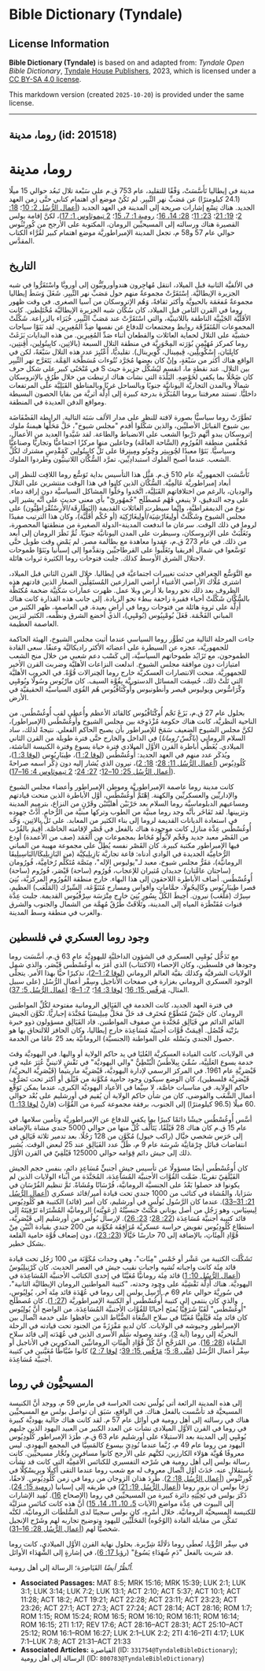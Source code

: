 # Bible Dictionary (Tyndale)

## License Information

**Bible Dictionary (Tyndale)** is based on and adapted from: _Tyndale Open Bible Dictionary_, [Tyndale House Publishers](https://tyndaleopenresources.com/), 2023, which is licensed under a [CC BY-SA 4.0 license](https://creativecommons.org/licenses/by-sa/4.0/legalcode.en).

This markdown version (created `2025-10-20`) is provided under the same license.



--------------------------------

## روما، مدينة (id: 201518)

روما، مدينة
===========

مدينة في إيطاليا تَأَسَّسَتْ، وَفْقًا للتقليد، عام 753 ق.م على سَبْعة تلال تَبعُد حوالي 15 ميلًا (24\.1 كيلومترًا) عن مَصَبِّ نهر التِّيبِر. لم تَكُنْ موضع أي اهتمام كتابي حتَّى زمن العهد الجديد. هناك تِسْع إشارات صريحة إلى المدينة في العهد الجديد ([أعمال الرُّسُل 2: 10](https://ref.ly/Acts2:10)؛ [18: 2](https://ref.ly/Acts18:2)؛ [19: 21](https://ref.ly/Acts19:21)؛ [23: 11](https://ref.ly/Acts23:11)؛ [28: 14، 16](https://ref.ly/Acts28:14)؛ [رومية 1: 7، 15](https://ref.ly/Rom1:7)؛ [2 تيموثاوس 1: 17](https://ref.ly/2Tim1:17))، لكنَّ إقامة بولس القصيرة هناك ورسالته إلى المسيحيِّين الرومان، المكتوبة على الأرجح من كُورِنْثُوس حوالي عام 57 و58 م، تجعل المدينة الإمبراطوريَّة موضع اهتمام كبير لقُرَّاء الكتاب المقدَّس.

التاريخ
-------

في الألفيَّة الثانية قبل الميلاد، انتقل مُهاجِرون هندوأوروبِّيُّون إلى أوروبَّا واسْتَقَرُّوا في شبه الجزيرة الإيطاليَّة. اِسْتَقَرَّتْ مجموعةٌ منهم حول مَصَبِّ نهر التِّيبِر. شَغَلَ وَسَطَ إيطاليا مجموعةٌ مُفعَمَة بالحيويَّة وأكثر ثقافةً، وَهُم الإتروسكان من آسيا الصغرى. في وقت ظهور روما في القرن الثامن قبل الميلاد، كان سُكَّان شبه الجزيرة الإيطاليَّة مُخْتَلِطين. كانت الأقَلِّيَّة الجَيْبِيَّة الناطقة باللاتينيَّة، والتي اسْتَقَرَّتْ عند مَصَبِّ التِّيبِر، خُبَرَاء بالزراعة. شَكَّلَتْ المجموعات المُتَفَرِّقَة روابط ومجتمعات للدفاع عن نفسها ضِدَّ المُغِيرِين. لقد بَنَوْا سياجات خشبيَّة على التلال لحماية العائلات والقطعان أثناء صَدِّ المُغِيرِين. من هذه البدايات بَزَغَتْ روما كمركز مُهَيْمِنٍ بُؤرَته المِحْوَرِيَّة في منطقة التلال السبعة (بالاتِين، كابِيتُولِين، أَڤِنتِين، كايِليَان، إِسْكْوِيلِين، ڤِيمِينال، كْوِيرِينال). تقليديًّا، اُعْتُبِرَ عدد هذه التلال سَبْعَةً، لكن في الواقع هناك أكثر من سَبْعَةٍ، وإنْ كان بعضها مُجَرَّد نُتُوءات مُسَطَّحَة القِمَّة. يَتَعَرَّج نهر التِّيبِر في مُنْحَنًى كبير على شكل حرف S بين التلال. عند نقطةٍ ما، انقسم ليُشَكِّل جزيرة حيث كان ضَحْلًا بما يكفي لخَوْضِهِ. البَلْدَة التي نشأت هناك ارتبطت من خلال طُرُقٍ بالإتروسكان شمالًا وبالمدن التجاريَّة اليونانيَّة جنوبًا وبالساحل غربًا وبالمناطق القَبَلِيَّة على المرتفعات داخليًّا. تستند معرفتنا بروما المُبَكِّرَة بدرجة كبيرة إلى أَدِلَّة أثريَّة من بقايا الحصون البسيطة ومواقع الدفن العديدة في المنطقة.

تَطَوَّرَتْ روما سياسيًّا بصورة لافتة للنظر على مدار الألف سَنَة التالية. الرابطة الفَضْفَاضَة بين شيوخ القبائل الأصليِّين، والذين شكَّلوا أقدم "مجلس شيوخ"، حَلَّ مَحَلَّها هيمنةُ ملوك إتروسكان يبدو أنَّهم دَرَّبوا الشعب على الانضباط والطاعة. لقد شَيَّدوا العديد من الأعمال، مُجَفِّفين منطقة الفُورُوم (السَّاحة العامَّة) وجاعلين منها مركزًا اجتماعيًّا وتجاريًّا وصناعيًّا وسياسيًّا. بَنَوْا معبدًا لچُوبِيتِر وچُونُو ومِينِرڤا على تَلِّ كابِيتُولِين كَمَقْدِسٍ مشترك لكُلِّ الشعب. عندما أصبح الملوك استبدادِيِّين، تمرَّد السُّكَّان اللاتينيُّون وطردوا الملوك.

تَأَسَّسَت الجمهوريَّة عام 510 ق.م. مَثَّل هذا التأسيس بداية تَوَسُّع روما اللافِت للنظر إلى أبعاد إمبراطوريَّة عَالَمِيَّة. السُّكَّان الذين كانوا في هذا الوقت منتشرين على التلال والوديان، بالرغم من اختلافاتهم القَبَلِيَّة، اتَّحَدوا وحَلُّوا المشاكل السياسيَّة دون إراقة دماء. على وجه التدقيق، لا ينبغي فَهْم مُصطَلَح "جُمهُوريّ" بأي معنى حديث على أنَّه يشير إلى نوع من الديمقراطيَّة، وإنَّما سيطرت العائلات القديمة (البَطَارِقَة/الأَرِسْتُقْرَاطِيُّون) على مجلس الشيوخ وشَكَّلَتْ أُولِيغَارْشِيَة/أُولِيغَارْكِيَة (أو حُكْم أَقَلِّيَّة)، وكان هذا الترتيب مفيدًا لروما في ذلك الوقت. سرعان ما اندفعت المدينة\-الدولة الصغيرة من منطقتها المحصورة، وتَغَلَّبَتْ على الإتروسكان، وسيطرت على المدن اليونانيَّة جنوبًا. ثُمَّ نَظَرَ الرومان إلى أبعد من ذلك. في عام 273 ق.م، عقدوا معاهدة مع بطالمة مصر. لم يَمْضِ وقت طويل حتَّى تَوَسَّعوا في شمال أفريقيا وتَغَلَّبوا على القرطاجيِّين وتقدَّموا إلى إسبانيا وبَنَوْا طموحات لاحتلال الشرق الأوسط كذلك. جلبت فتوحات روما الكثيرة ثروات هائلة.

مع التَّوَسُّع الجغرافي حدثت تغييرات اجتماعيَّة في إيطاليا. خلال القرن الثاني قبل الميلاد، اشترى مُلَّاك الأراضي الأغنياء أراضي المزارعين المُستَقِلِّين الصغار الذين قادتهم هذه الظروف بعد ذلك نحو روما بلا أرض وبلا عمل. ظهرت عمارات سَكَنِيَّة ضخمة مُكتَظَّة بالسُّكَّان شَكَّلَتْ أحياء فقيرة زاحفة ببطء نحو الزيادة. إلى جانب هذه القذارة كانت هناك أَدِلَّة على ثروة هائلة من فتوحات روما في أراضٍ بعيدة. في العاصمة، ظهر الكثير من المباني الفَخْمَة. فَعَلَ بُومْبِيُوس (بُومْبِي)، الذي أخضع الشرق ونظَّمه، الكثير لتزيين العاصمة العظيمة.

جاءت المرحلة التالية من تَطَوُّر روما السياسي عندما أثبت مجلس الشيوخ، الهيئة الحاكمة للجمهوريَّة، عجزه عن السيطرة على أعضائه الأكثر راديكاليَّة وعنفًا. سعى القادة الطموحون، مع تَزَايُد طموحاتهم السياسيَّة، إلى كَسْب دعم شعبي من خلال منح الشعب امتيازات دون موافقة مجلس الشيوخ. اندلعت النزاعات الأهليَّة وضربت القرن الأخير للجمهوريَّة. منحت الانتصارات العسكريَّة خارج روما الچنرالات قُوَّةً. في الحروب الأهليَّة التي تَلَتْ ذلك، حُسِمَت المسائل الدستوريَّة بِقُوَّة السيف. كان مارْيُوس وسُولَّا وبُومْبِي وكْرَاسُّوس ويوليوس قيصر وأنطونيوس وأُوكْتَاڤْيُوس هُم القُوَى السياسيَّة الحقيقيَّة في الأرض.

بحلول عام 27 ق.م، بَزَغَ نَجْم أُوكْتَاڤْيُوس كالقائد الأعظم وأُعطِي لقب أُوغُسْطُس. من الناحية النظريَّة، كانت هناك حكومة مُزْدَوِجَة بين مجلس الشيوخ وأُوغُسْطُس (الإمبراطور)، لكنَّ مجلس الشيوخ الضعيف سَمَحَ للإمبراطور بأن يصبح الحاكم الفعلي. نتيجةً لذلك، ساد السلام الروماني (*باكْسْ رُومانا*) في الداخل والخارج حتَّى فترة طويلة من القرن الثاني الميلادي. يُغَطِّي أباطرة القرن الأوَّل الميلادي فترة حياة يسوع وفترة الكنيسة الناشئة، ويُذكَر عدد منهم في العهد الجديد: أُوغُسْطُس ([لوقا 2: 1](https://ref.ly/Luke2:1))، طِيبَارِيُوس ([لوقا 3: 1](https://ref.ly/Luke3:1))، كُلُودِيُوس ([أعمال الرُّسُل 11: 28](https://ref.ly/Acts11:28)؛ [18: 2](https://ref.ly/Acts18:2))، نيرون الذي يُشار إليه دون ذِكْر اسمه صراحةً ([أعمال الرُّسُل 25: 10–12](https://ref.ly/Acts25:10-Acts25:12)؛ [27: 24](https://ref.ly/Acts27:24)؛ [2 تيموثاوس 4: 16–17](https://ref.ly/2Tim4:16-2Tim4:17)).

كانت مدينة روما عاصمة الإمبراطوريَّة وموطن الإمبراطور وأعضاء مجلس الشيوخ والإداريِّين والعسكريِّين والكهنة. اِهْتَمَّ أُوغُسْطُس، أوَّل الأباطرة الذين منحت قيادتهم ومساعيهم الدبلوماسيَّة روما السلام بعد حَرْبَيْن أهليَّتَيْن وقَرْنٍ من النزاع، بترميم المدينة وتزيينها. لقد تَفَاخَر بأنَّه وجد روما مبنيَّة من الطوب وتركها مبنيَّة من الرُّخام. أَدَّتْ جهوده في استعادة الديانات القديمة لروما إلى بناء الكثير من المعابد. على تَلِّ بالاتِين، وَحَّد أُوغُسْطُس عِدَّة منازل كانت موجودة هناك بالفعل في قَصْرٍ لإقامته الخاصَّة. أُقِيمَ بالقُرْب من القَصْر معبد جديد وفَخْم لأَبُولُّو مُحَاط بمجموعات من العَمَد (صف من الأعمدة) أودع فيها الإمبراطور مكتبة كبيرة. كان القَصْر نفسه يُطِلُّ على مجموعة مهيبة من المباني الرُّخامِيَّة الجديدة في الوادي أدناه: قاعة تجاريَّة بَازِيلِيكِيَّة (من البَازِيلِيكَا/البَاسِيلِيقَا الرومانيَّة)، مَقَرُّ مجلس شيوخ، معبد لـ"يوليوس الإله"، مِنَصَّة مُتَكَلِّم رُخامِيَّة، فُورُومان (ساحتان عامَّتان) جديدان مُثيران للإعجاب، فُورُوم (ساحة) قَيْصَر، فُورُوم (ساحة) أُوغُسْطُس. أضاف الأباطرة اللاحقون إلى هذا البهاء. خارج منطقة الفُورُوم المركزيَّة، بُنِيَ قصرا طِيبَارِيُوس وكَالِيجُولَا، حمَّامات وأقواس ومسارح مُتَنَوِّعَة، السِّيرْك (المَلْعَب) العظيم، سِيرْك (مَلْعَب) نيرون. أُحِيطَ الكُلُّ بِسُورٍ بُنِيَ خارج مِتْرَسَة سِرْڤْيُوس القديمة. جلبت عِدَّة قنوات مُقَنْطَرَة المياه إلى المدينة، وتَلَاقَتْ طُرُقٌ مُهِمَّة من الشمال والجنوب والشرق والغرب في منطقة وسط المدينة.

وجود روما العسكري في فلسطين
---------------------------

مع تَدَخُّل بُومْبِي العسكري في الشؤون الداخليَّة لليهوديَّة عام 63 ق.م، أسَّسَت روما وجودها في فلسطين، وكان الإحصاء (الاكتتاب) الذي أَمَرَ به أُوغُسْطُس قَيْصَر، والذي شمل الولايات الشرقيَّة وكذلك بقيَّة العالم الروماني ([لوقا 2: 1–2](https://ref.ly/Luke2:1-Luke2:2))، تذكيرًا حيًّا بهذا الأمر. يتجلَّى الوجود العسكري الروماني بغزارة في صفحات الأناجيل وسِفْر أعمال الرُّسُل (على سبيل المثال، [مَرقُس 15: 16](https://ref.ly/Mark15:16)؛ [لوقا 3: 14](https://ref.ly/Luke3:14)؛ [7: 1–8](https://ref.ly/Luke7:1-Luke7:8)؛ [أعمال الرُّسُل 5: 37](https://ref.ly/Acts5:37)).

في فترة العهد الجديد، كانت الخدمة في الفَيَالِق الرومانية مفتوحة لكُلِّ المواطنين الرومان. كان جَيْشٌ مُتَطَوِّع مُحتَرِف قد حَلَّ مَحَلَّ مِيلِيشيَا مُجَنَّدَة إجباريًّا. تَكَوَّن الجيش القائم الدائم من فَيَالِق مُجَنَّدة من صفوف المواطنين. قاد الفَيَالِق مسؤولون ذوو خبرة برُتْبَة قُنْصُل. أُقِيمَتْ قُوَّات أجنبيَّة مُسَاعِدَة خارج إيطاليا، وكان الحافز للالتحاق بها هو حصول الجندي ونَسْله على المواطنة (الجنسيَّة) الرومانيَّة بعد 25 عامًا من الخدمة.

في الولايات، كانت القيادة العسكريَّة العُليَا في يد حاكم الولاية أو واليها. في اليهوديَّة وقتَ خدمة يسوع العَلَنِيَّة، سُمِّيَ بِيلاَطُسُ الْبُنْطِيُّ "والي اليهوديَّة" في نَقْشٍ لاتينيٍّ عُثِرَ عليه في قَيْصَرِيَّةِ عام 1961\. في المركز الرسمي لإدارة اليهوديَّة، قَيْصَرِيَّة ماريتيما (قَيْصَرِيَّة البحريَّة/قَيْصَرِيَّة فلسطين)، كان الوضع سيكون وجود حامية مُكَوَّنة من فَيْلَق أو أكثر تحت تَصَرُّف حاكم الولاية. في مناسبات خاصَّة، لا سِيَّما في الأعياد اليهوديَّة الكبرى، عندما يمكن تَوَقُّع أعمال الشَّغَب والفوضى، كان من شأن حاكم الولاية أن يُقيم في أورشليم على بُعْد حوالي 60 ميلًا (96\.5 كيلومترًا) إلى الجنوب، برفقة مجموعة كبيرة من القُوَّات (قارِنْ [لوقا 13: 1](https://ref.ly/Luke13:1)).

أسَّس أُوغُسْطُس جيشًا دائمًا كبيرًا بما يكفي للدفاع عن الإمبراطوريَّة وتأمين سلامها. في عام 15 ق.م كان هناك 28 فَيْلَقًا، يَتَأَلَّف كُلٌّ منها من حوالي 5000 جندي مشاة بالإضافة إلى حَرَس شخصي خيَّال (راكب خيول) مُكَوَّن من 128 رَجُلًا. بعد تدمير ثلاثة فَيَالِق في انتفاضات قبائل چِرْمَانِيَّة شَرِسَة عام 9 م، ظَلَّ عدد الفَيَالِق عند 25 لبعض الوقت. يُشير ذلك إلى جيش دائم قِوَامه حوالي 125000 فَيْلَقِيّ في القرن الأوَّل.

كان أُوغُسْطُس أيضًا مسؤولًا عن تأسيس جيشٍ أجنبيٍّ مُسَاعِدٍ دائمٍ، بنفس حجم الجيش الفَيْلَقِيّ تقريبًا. ضَمَّت القُوَّات الأجنبيَّة المُسَاعِدَة، المُجَنَّدَة من أبناء الولايات الذين لم يكونوا قد حصلوا بَعْدُ على الجنسيَّة الرومانيَّة، فُرْسَانًا ومُشَاةً. تَمَّ تنظيم الفُرْسَان في سَرَايا، والمُشاة في كتائب من 1000 جندي تحت قيادة أمير/قائد عسكري ([أعمال الرُّسُل 21: 31–33](https://ref.ly/Acts21:31-Acts21:33)). عندما كان الرَّسُول بُولُس في أورشليم، كان أمير (قائد) الكتيبة هو كُلُودِيُوس لِيسِيَاس، وهو رَجُل من أصل يوناني مَكَّنَتْ جنسيَّتُهُ (رَعَوِيَّته) الرومانيَّة المُشْتَرَاة تَرْقِيَتَهُ إلى قائد كتيبة أجنبيَّة مُسَاعِدَة ([22: 28](https://ref.ly/Acts22:28)؛ [23: 26](https://ref.ly/Acts23:26)). لإرسال بُولُس من أورشليم إلى قَيْصَرِيَّة، استطاع كُلُودِيُوس تفويض حراسة عسكريَّة مُرَافِقَة مُكَوَّنة من 200 جندي بقيادة اثْنَيْنِ مِنْ قُوَّادِ الْمِئَاتِ، بالإضافة إلى 70 حارسًا خَيَّالًا ([23: 23](https://ref.ly/Acts23:23))، دون إضعاف قُوَّة حامية القلعة بشكل خطير.

تَشَكَّلَت الكتيبة من عَشْر أو خَمْس "مِئَات"، وهي وحدات مُكَوَّنَة من 100 رَجُل تحت قيادة قائد مِئَة كانت واجباته تُشبِه واجبات نقيب جيش في العصر الحديث. كان كَرْنِيلِيُوسُ ([أعمال الرُّسُل 10: 1](https://ref.ly/Acts10:1)) قائد مِئَة رومانيًّا مُعَيَّنًا في إحدى الكتائب الأجنبيَّة المُسَاعِدَة في اليهوديَّة. هناك أَدِلَّة نَقْشِيَّة على وجود وحدته، "كتيبة المواطنين الرومان الإيطاليَّة الثانية"، في سُورِيَّةَ حوالي عام 69 م. أُرْسِل بولس إلى روما في عُهْدَة قائد مِئَة آخر، يُولِيُوس، والذي كان ينتمي إلى كتيبة أُوغُسْطُس أو الكتيبة الإمبراطوريَّة ([27: 1](https://ref.ly/Acts27:1)). كان مُصطَلَح "أُوغُسْطُس" لَقَبًا شَرَفِيًّا يُمنَح أحيانًا للقُوَّات الأجنبيَّة المُسَاعِدَة. من الواضح أنَّ يُولِيُوس كان قائد مِئَة فَيْلَقِيًّا مُعَيَّنًا في سلاح السُّعَاة الضُّبَّاط الذين حافظوا على خدمة اتِّصال بين الإمبراطور وجيوشه في الولايات. كان لديه مَفْرَزَةٌ من الجنود تحت قيادته في الرحلة البحريَّة إلى روما (آية [3](https://ref.ly/Acts27:3))، وعند وصوله سَلَّم الأسرى الذين في عُهْدَته إلى قائد سلاح السُّعَاة ([28: 16](https://ref.ly/Acts28:16)). من المُرَجَّح أنَّ كُلَّ قُوَّادِ الْمِئَاتِ الرومانيِّين المذكورين في الأناجيل أو سِفْر أعمال الرُّسُل ([مَتَّى 8: 5](https://ref.ly/Matt8:5)؛ [مَرْقُس 15: 39](https://ref.ly/Mark15:39)؛ [لوقا 7: 2](https://ref.ly/Luke7:2)) كانوا ضُبَّاطًا مُعَيَّنين في كتيبة أجنبيَّة مُسَاعِدَة.

المسيحيُّون في روما
-------------------

إلى هذه المدينة الرائعة أتى بُولُس تحت الحراسة في مارس 59 م، ووجد أنَّ الكنيسة المسيحيَّة قد تأسَّست بالفعل هناك. في الواقع، سَبَق أن تواصل بولس مع المسيحيِّين هناك في رسالته إلى أهل رومية في أوائل عام 57 م. لقد كانت هناك جالية يهوديَّة كبيرة في روما في القرن الأوَّل الميلادي نشأت عن العدد الكبير من العبيد اليهود الذين جلبهم بُومْبِي إلى المدينة بعد الاستيلاء على أورشليم عام 63 ق.م. طَرَدَ الإمبراطور كُلُودِيُوس اليهود من روما عام 49 م، رُبَّما عندما نُودِيَ بيسوع كالمَسِيَّا في المجمع اليهودي. ليس معروفًا هُوِيَّة هؤلاء الكارزين، لكنَّهم على الأرجح كانوا مسافرين وتُجَّار مسيحيِّين. كانت رسالة بولس إلى أهل رومية هي شَرْحه التفسيري للكنائس الأُمَمِيَّة التي كانت قد نشأت باستقلالٍ عنه. حَدَثَ أوَّل اتِّصال معروف له مع شعب روما عندما التقى أَكِيلَا وبِرِيسْكِلَّا في كُورِنْثُوس ([أعمال الرُّسُل 18: 2](https://ref.ly/Acts18:2)). طُرِدَ هذان الزوجان من روما في زمن كُلُودِيُوس. لاحقًا، رَجَا بولس أن يزور روما ([أعمال الرُّسُل 19: 21](https://ref.ly/Acts19:21)) في طريقه إلى إسبانيا ([رومية 15: 24](https://ref.ly/Rom15:24)). ذَكَرَ بولس في تَحِيَّتِهِ دائرة كبيرة من المسيحيِّين في روما (الإصحاح [16](https://ref.ly/Rom16:1-Rom16:27)). تُفِيد الإشارات إلى البيوت في عِدَّة مواضع (الآيات [5، 10، 11، 14، 15](https://ref.ly/Rom16:5)) أنَّ هذه كانت كنائس منزليَّة للكنيسة المسيحيَّة الرومانيَّة. خلال أَسْرِهِ، كان بولس سجينًا لدى السُّلطَات الرومانيَّة، لكنَّه تَمَكَّن من مقابلة القادة (الوُجُوه) المَحَلِّيِّين لليهود وتوضيح تجاربه لهم وشَرْح الإنجيل شخصيًّا لهم ([أعمال الرُّسُل 28: 16–31](https://ref.ly/Acts28:16-Acts28:31)).

في سِفْر الرُّؤْيا، تُعطَى روما دَلَالَةً شِرِّيرة. بحلول نهاية القرن الأوَّل الميلادي، كانت روما قد شربت بالفعل "دَمِ شُهَدَاءِ يَسُوعَ" ([رؤيا 17: 6](https://ref.ly/Rev17:6))، في إشارةٍ إلى الشُّهَدَاء الأوائل.

*اُنْظُرْ أيضًا* القَيَاصِرَة؛ الرسالة إلى أهل رومية.

* **Associated Passages:** MAT 8:5; MRK 15:16; MRK 15:39; LUK 2:1; LUK 3:1; LUK 3:14; LUK 7:2; LUK 13:1; ACT 2:10; ACT 5:37; ACT 10:1; ACT 11:28; ACT 18:2; ACT 19:21; ACT 22:28; ACT 23:11; ACT 23:23; ACT 23:26; ACT 27:1; ACT 27:3; ACT 27:24; ACT 28:14; ACT 28:16; ROM 1:7; ROM 1:15; ROM 15:24; ROM 16:5; ROM 16:10; ROM 16:11; ROM 16:14; ROM 16:15; 2TI 1:17; REV 17:6; ACT 28:16–ACT 28:31; ACT 25:10–ACT 25:12; ROM 16:1–ROM 16:27; LUK 2:1–LUK 2:2; 2TI 4:16–2TI 4:17; LUK 7:1–LUK 7:8; ACT 21:31–ACT 21:33
* **Associated Articles:** القياصرة (ID: `331754@TyndaleBibleDictionary`); الرسالة إلى أهل رومية (ID: `800783@TyndaleBibleDictionary`)

